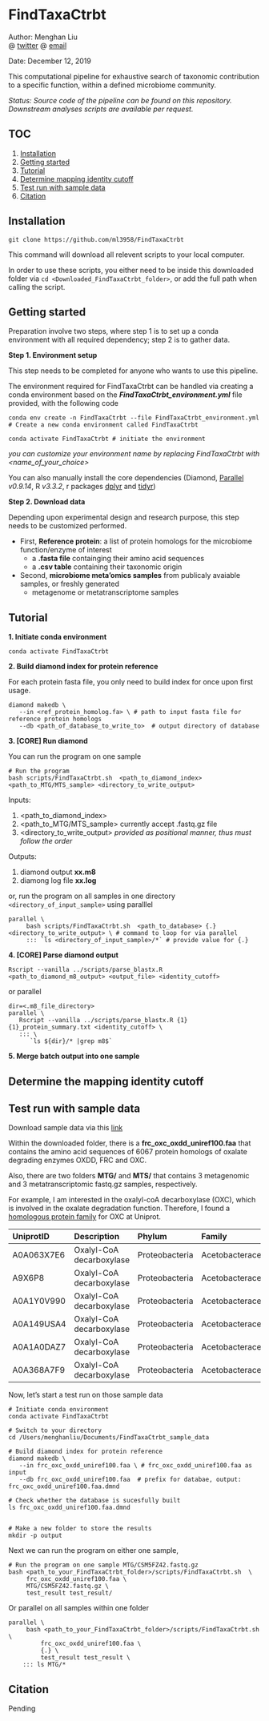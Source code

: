 FindTaxaCtrbt
=============

Author: Menghan Liu  
@ [twitter](https://twitter.com/menghan_liu) @
[email](menghan.liu@nyumc.org)

Date: December 12, 2019

This computational pipeline for exhaustive search of taxonomic
contribution to a specific function, within a defined microbiome
community.

*Status: Source code of the pipeline can be found on this repository.
Downstream analyses scripts are available per request.*

TOC
---

1.  [Installation](#installation)
2.  [Getting started](#Getting-started)
3.  [Tutorial](#tutorial)
4.  [Determine mapping identity
    cutoff](#determine-the-mapping-identity-cutoff)
5.  [Test run with sample data](#Test-run-with-sample-data)
6.  [Citation](#citation)

Installation
------------

    git clone https://github.com/ml3958/FindTaxaCtrbt

This command will download all relevent scripts to your local computer.

In order to use these scripts, you either need to be inside this
downloaded folder via `cd <Downloaded_FindTaxaCtrbt_folder>`, or add the
full path when calling the script.

Getting started
---------------

Preparation involve two steps, where step 1 is to set up a conda
environment with all required dependency; step 2 is to gather data.

**Step 1. Environment setup**

This step needs to be completed for anyone who wants to use this
pipeline.

The environment required for FindTaxaCtrbt can be handled via creating a
conda environment based on the ***FindTaxaCtrbt\_environment.yml*** file
provided, with the following code

    conda env create -n FindTaxaCtrbt --file FindTaxaCtrbt_environment.yml # Create a new conda environment called FindTaxaCtrbt

    conda activate FindTaxaCtrbt # initiate the environment

*you can customize your environment name by replacing FindTaxaCtrbt with
<name_of_your_choice>*

You can also manually install the core dependencies (Diamond,
[Parallel](https://www.gnu.org/software/parallel/parallel_tutorial.html)
*v0.9.14*, R *v3.3.2*, r packages
[dplyr](https://cran.r-project.org/web/packages/dplyr/index.html) and
[tidyr](https://cran.r-project.org/web/packages/tidyr/index.html))

**Step 2. Download data**

Depending upon experimental design and research purpose, this step needs
to be customized performed.

-   First, **Reference protein**: a list of protein homologs for the
    microbiome function/enzyme of interest
    -   a **.fasta file** containging their amino acid sequences
    -   a **.csv table** containing their taxonomic origin
-   Second, **microbiome meta’omics samples** from publicaly avaiable
    samples, or freshly generated
    -   metagenome or metatranscriptome samples

Tutorial
--------

**1. Initiate conda environment**

    conda activate FindTaxaCtrbt 

**2. Build diamond index for protein reference**

For each protein fasta file, you only need to build index for once upon
first usage.

    diamond makedb \
       --in <ref_protein_homolog.fa> \ # path to input fasta file for reference protein homologs
       --db <path_of_database_to_write_to>  # output directory of database

**3. \[CORE\] Run diamond**

You can run the program on one sample

    # Run the program
    bash scripts/FindTaxaCtrbt.sh  <path_to_diamond_index> <path_to_MTG/MTS_sample> <directory_to_write_output>

Inputs:

1.  <path_to_diamond_index>
2.  <path_to_MTG/MTS_sample> currently accept .fastq.gz file
3.  <directory_to_write_output> *provided as positional manner, thus
    must follow the order*

Outputs:

1.  diamond output **xx.m8**
2.  diamong log file **xx.log**

or, run the program on all samples in one directory
`<directory_of_input_sample>` using paralllel

    parallel \ 
         bash scripts/FindTaxaCtrbt.sh  <path_to_database> {.} <directory_to_write_output> \ # command to loop for via parallel 
         ::: `ls <directory_of_input_sample>/*` # provide value for {.}

**4. \[CORE\] Parse diamond output**

    Rscript --vanilla ../scripts/parse_blastx.R <path_to_diamond_m8_output> <output_file> <identity_cutoff>

or parallel

    dir=<.m8_file_directory>
    parallel \
       Rscript --vanilla ../scripts/parse_blastx.R {1} {1}_protein_summary.txt <identity_cutoff> \
       ::: \
          `ls ${dir}/* |grep m8$`

**5. Merge batch output into one sample**

Determine the mapping identity cutoff
-------------------------------------

Test run with sample data
-------------------------

Download sample data via this
[link](https://drive.google.com/drive/u/1/folders/1zh-nD4X3bhZAx9XbdMjOeJCp-jZc4XL6)

Within the downloaded folder, there is a
**frc\_oxc\_oxdd\_uniref100.faa** that contains the amino acid sequences
of 6067 protein homologs of oxalate degrading enzymes OXDD, FRC and OXC.

Also, there are two folders **MTG/** and **MTS/** that contains 3
metagenomic and 3 metatranscriptomic fastq.gz samples, respectively.

For example, I am interested in the oxalyl-coA decarboxylase (OXC),
which is involved in the oxalate degradation function. Therefore, I
found a [homologous protein
family](http://www.ebi.ac.uk/interpro/entry/InterPro/IPR017660/) for OXC
at Uniprot.

<table>
<colgroup>
<col style="width: 9%" />
<col style="width: 21%" />
<col style="width: 12%" />
<col style="width: 14%" />
<col style="width: 10%" />
<col style="width: 11%" />
<col style="width: 21%" />
</colgroup>
<thead>
<tr class="header">
<th style="text-align: left;">UniprotID</th>
<th style="text-align: left;">Description</th>
<th style="text-align: left;">Phylum</th>
<th style="text-align: left;">Family</th>
<th style="text-align: left;">Genus</th>
<th style="text-align: left;">Species</th>
<th style="text-align: left;">Strain</th>
</tr>
</thead>
<tbody>
<tr class="odd">
<td style="text-align: left;">A0A063X7E6</td>
<td style="text-align: left;">Oxalyl-CoA decarboxylase</td>
<td style="text-align: left;">Proteobacteria</td>
<td style="text-align: left;">Acetobacteraceae</td>
<td style="text-align: left;">Acetobacter</td>
<td style="text-align: left;">aceti</td>
<td style="text-align: left;">Acetobacter aceti 1023</td>
</tr>
<tr class="even">
<td style="text-align: left;">A9X6P8</td>
<td style="text-align: left;">Oxalyl-CoA decarboxylase</td>
<td style="text-align: left;">Proteobacteria</td>
<td style="text-align: left;">Acetobacteraceae</td>
<td style="text-align: left;">Acetobacter</td>
<td style="text-align: left;">aceti</td>
<td style="text-align: left;">Acetobacter aceti</td>
</tr>
<tr class="odd">
<td style="text-align: left;">A0A1Y0V990</td>
<td style="text-align: left;">Oxalyl-CoA decarboxylase</td>
<td style="text-align: left;">Proteobacteria</td>
<td style="text-align: left;">Acetobacteraceae</td>
<td style="text-align: left;">Acetobacter</td>
<td style="text-align: left;">ascendens</td>
<td style="text-align: left;">Acetobacter ascendens</td>
</tr>
<tr class="even">
<td style="text-align: left;">A0A149USA4</td>
<td style="text-align: left;">Oxalyl-CoA decarboxylase</td>
<td style="text-align: left;">Proteobacteria</td>
<td style="text-align: left;">Acetobacteraceae</td>
<td style="text-align: left;">Acetobacter</td>
<td style="text-align: left;">malorum</td>
<td style="text-align: left;">Acetobacter malorum</td>
</tr>
<tr class="odd">
<td style="text-align: left;">A0A1A0DAZ7</td>
<td style="text-align: left;">Oxalyl-CoA decarboxylase</td>
<td style="text-align: left;">Proteobacteria</td>
<td style="text-align: left;">Acetobacteraceae</td>
<td style="text-align: left;">Acetobacter</td>
<td style="text-align: left;">pasteurianus</td>
<td style="text-align: left;">Acetobacter pasteurianus</td>
</tr>
<tr class="even">
<td style="text-align: left;">A0A368A7F9</td>
<td style="text-align: left;">Oxalyl-CoA decarboxylase</td>
<td style="text-align: left;">Proteobacteria</td>
<td style="text-align: left;">Acetobacteraceae</td>
<td style="text-align: left;">Acetobacter</td>
<td style="text-align: left;">pasteurianus</td>
<td style="text-align: left;">Acetobacter pasteurianus</td>
</tr>
</tbody>
</table>

Now, let’s start a test run on those sample data

    # Initiate conda environment
    conda activate FindTaxaCtrbt 

    # Switch to your directory
    cd /Users/menghanliu/Documents/FindTaxaCtrbt_sample_data

    # Build diamond index for protein reference 
    diamond makedb \
       --in frc_oxc_oxdd_uniref100.faa \ # frc_oxc_oxdd_uniref100.faa as input
       --db frc_oxc_oxdd_uniref100.faa  # prefix for databae, output: frc_oxc_oxdd_uniref100.faa.dmnd
       
    # Check whether the database is sucesfully built 
    ls frc_oxc_oxdd_uniref100.faa.dmnd


    # Make a new folder to store the results 
    mkdir -p output

Next we can run the program on either one sample,

    # Run the program on one sample MTG/CSM5FZ42.fastq.gz
    bash <path_to_your_FindTaxaCtrbt_folder>/scripts/FindTaxaCtrbt.sh  \
         frc_oxc_oxdd_uniref100.faa \
         MTG/CSM5FZ42.fastq.gz \
         test_result test_result/

Or parallel on all samples within one folder

    parallel \
         bash <path_to_your_FindTaxaCtrbt_folder>/scripts/FindTaxaCtrbt.sh  \
             frc_oxc_oxdd_uniref100.faa \
             {.} \
             test_result test_result \
        ::: ls MTG/*

Citation
--------

Pending
